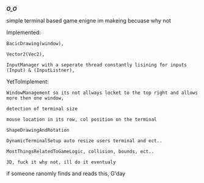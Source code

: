 ***O_O***

simple terminal based game enigne im makeing becuase why not

Implemented:

    BacicDrawing(window),
    
    Vector2(Vec2),
    
    InputManager with a seperate thread constantly lisining for inputs (Input) & (InputListner),

YetToImplement:

    WindowManagement so its not allways locket to the top right and allows more then one window,
  
    detection of terminal size
  
    mouse location in its row, col position on the terminal 
    
    ShapeDrawingAndRotation
    
    DynamicTerminalSetup auto resize users terminal and ect..
    
    MostThingsRelatedToGameLogic, collision, bounds, ect..
    
    3D, fuck it why not, ill do it eventualy 


if someone ranomly finds and reads this, G'day 
